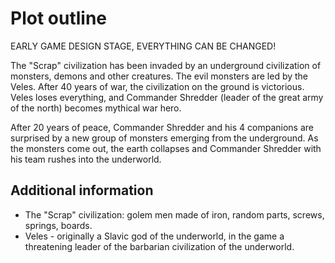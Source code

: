 # Plot outline
EARLY GAME DESIGN STAGE, EVERYTHING CAN BE CHANGED!

The  "Scrap" civilization has been invaded by an underground civilization of monsters, demons and other creatures. The evil monsters are led by the Veles. After 40 years of war, the civilization on the ground is victorious. Veles loses everything, and Commander Shredder (leader of the great army of the north) becomes mythical war hero.

After 20 years of peace, Commander Shredder and his 4 companions are surprised by a new group of monsters emerging from the underground. As the monsters come out, the earth collapses and Commander Shredder with his team rushes into the underworld.

## Additional information
* The "Scrap" civilization: golem men made of iron, random parts, screws, springs, boards.
* Veles - originally a Slavic god of the underworld, in the game a threatening leader of the barbarian civilization of the underworld.
